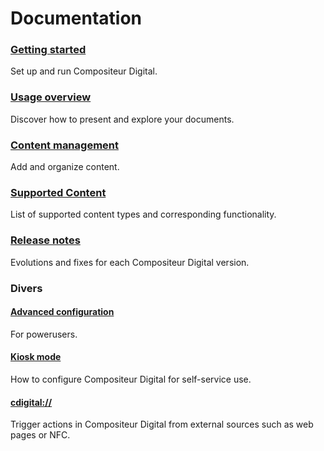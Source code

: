 # Documentation

### [Getting started](gettingstarted.md)
Set up and run Compositeur Digital.

### [Usage overview](use.md)
Discover how to present and explore your documents.

### [Content management](manage_contents.md)
Add and organize content.

### [Supported Content](content_types.md)
List of supported content types and corresponding functionality.

### [Release notes](version_history.md)
Evolutions and fixes for each Compositeur Digital version.

### Divers
#### [Advanced configuration](config.md)
For powerusers.

#### [Kiosk mode](kiosk_mode.md)
How to configure Compositeur Digital for self-service use.

#### [cdigital://](cdigital_uri)
Trigger actions in Compositeur Digital from external sources such as web pages or NFC.
